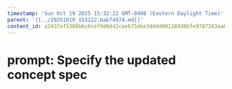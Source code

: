 ```yaml
---
timestamp: 'Sun Oct 19 2025 15:32:22 GMT-0400 (Eastern Daylight Time)'
parent: '[[../20251019_153222.babf4974.md]]'
content_id: a2437ef5360b6c6cef9d0d42cee675dee3dddd00128938bfe9787283aa6bb2cd
---
```


# prompt: Specify the updated concept spec
